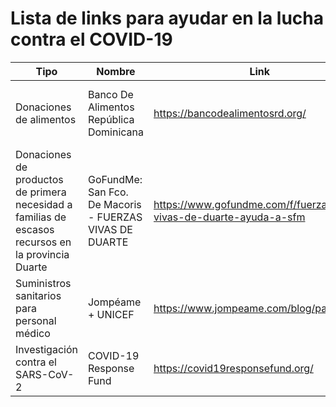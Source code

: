 # Lista de links para ayudar en la lucha contra el COVID-19

| Tipo                                                                        | Nombre                                                  | Link                                                             | ¿Cómo ayudar?                                                                                               |
|-----------------------------------------------------------------------------|---------------------------------------------------------|------------------------------------------------------------------|-------------------------------------------------------------------------------------------------------------|
| Donaciones de alimentos                                                     | Banco De Alimentos República Dominicana                 | https://bancodealimentosrd.org/                                  | Aceptan donaciones de alimentos, voluntarios, y donaciones económicas a través de transferencias bancarias. |
| Donaciones de productos de primera necesidad a familias de escasos recursos en la provincia Duarte | GoFundMe: San Fco. De Macoris - FUERZAS VIVAS DE DUARTE | https://www.gofundme.com/f/fuerzas-vivas-de-duarte-ayuda-a-sfm   | Donación monetaria a través de la plataforma GoFundMe                                                       |
| Suministros sanitarios para personal médico                                 | Jompéame + UNICEF                                       | https://www.jompeame.com/blog/paraunicef                         | Donación monetaria a través de la plataforma de Jompéame                                                    |
| Investigación contra el SARS-CoV-2                                          | COVID-19 Response Fund                                  | https://covid19responsefund.org/                                 | Donación monetaria a través de la plataforma de covid19responsefund.org                                     |

